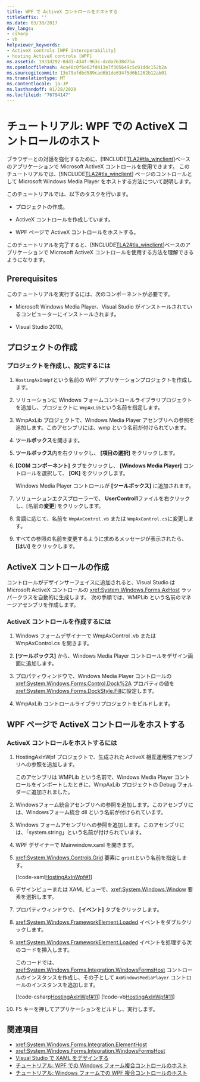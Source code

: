 ```yaml
---
title: WPF で ActiveX コントロールをホストする
titleSuffix: ''
ms.date: 03/30/2017
dev_langs:
- csharp
- vb
helpviewer_keywords:
- ActiveX controls [WPF interoperability]
- hosting ActiveX controls [WPF]
ms.assetid: 1931d292-0dd1-434f-963c-dcda7638d75a
ms.openlocfilehash: 4ca40c0f6e62fd413e7f305649c5c01ddc152b2a
ms.sourcegitcommit: 13e79efdbd589cad6b1de634f5d6b1262b12ab01
ms.translationtype: MT
ms.contentlocale: ja-JP
ms.lasthandoff: 01/28/2020
ms.locfileid: "76794147"
---
```

# <a name="walkthrough-hosting-an-activex-control-in-wpf"></a>チュートリアル: WPF での ActiveX コントロールのホスト
ブラウザーとの対話を強化するために、[!INCLUDE[TLA2#tla_winclient](../../../../includes/tla2sharptla-winclient-md.md)]ベースのアプリケーションで Microsoft ActiveX コントロールを使用できます。 このチュートリアルでは、[!INCLUDE[TLA2#tla_winclient](../../../../includes/tla2sharptla-winclient-md.md)] ページのコントロールとして Microsoft Windows Media Player をホストする方法について説明します。

 このチュートリアルでは、以下のタスクを行います。

- プロジェクトの作成。

- ActiveX コントロールを作成しています。

- WPF ページで ActiveX コントロールをホストする。

 このチュートリアルを完了すると、[!INCLUDE[TLA2#tla_winclient](../../../../includes/tla2sharptla-winclient-md.md)]ベースのアプリケーションで Microsoft ActiveX コントロールを使用する方法を理解できるようになります。

## <a name="prerequisites"></a>Prerequisites
 このチュートリアルを実行するには、次のコンポーネントが必要です。

- Microsoft Windows Media Player、Visual Studio がインストールされているコンピューターにインストールされます。

- Visual Studio 2010。

## <a name="creating-the-project"></a>プロジェクトの作成

### <a name="to-create-and-set-up-the-project"></a>プロジェクトを作成し、設定するには

1. `HostingAxInWpf`という名前の WPF アプリケーションプロジェクトを作成します。

2. ソリューションに Windows フォームコントロールライブラリプロジェクトを追加し、プロジェクトに `WmpAxLib`という名前を指定します。

3. WmpAxLib プロジェクトで、Windows Media Player アセンブリへの参照を追加します。このアセンブリには、wmp という名前が付けられています。

4. **ツールボックス**を開きます。

5. **ツールボックス**内を右クリックし、 **[項目の選択]** をクリックします。

6. **[COM コンポーネント]** タブをクリックし、 **[Windows Media Player]** コントロールを選択して、 **[OK]** をクリックします。

     Windows Media Player コントロールが **[ツールボックス]** に追加されます。

7. ソリューションエクスプローラーで、 **UserControl1**ファイルを右クリックし、[名前の**変更**] をクリックします。

8. 言語に応じて、名前を `WmpAxControl.vb` または `WmpAxControl.cs`に変更します。

9. すべての参照の名前を変更するように求めるメッセージが表示されたら、 **[はい]** をクリックします。

## <a name="creating-the-activex-control"></a>ActiveX コントロールの作成
コントロールがデザインサーフェイスに追加されると、Visual Studio は Microsoft ActiveX コントロールの <xref:System.Windows.Forms.AxHost> ラッパークラスを自動的に生成します。 次の手順では、WMPLib という名前のマネージアセンブリを作成します。

### <a name="to-create-the-activex-control"></a>ActiveX コントロールを作成するには

1. Windows フォームデザイナーで WmpAxControl .vb または WmpAxControl.cs を開きます。

2. **[ツールボックス]** から、Windows Media Player コントロールをデザイン画面に追加します。

3. プロパティウィンドウで、Windows Media Player コントロールの <xref:System.Windows.Forms.Control.Dock%2A> プロパティの値を <xref:System.Windows.Forms.DockStyle.Fill>に設定します。

4. WmpAxLib コントロールライブラリプロジェクトをビルドします。

## <a name="hosting-the-activex-control-on-a-wpf-page"></a>WPF ページで ActiveX コントロールをホストする

### <a name="to-host-the-activex-control"></a>ActiveX コントロールをホストするには

1. HostingAxInWpf プロジェクトで、生成された ActiveX 相互運用性アセンブリへの参照を追加します。

     このアセンブリは WMPLib という名前で、Windows Media Player コントロールをインポートしたときに、WmpAxLib プロジェクトの Debug フォルダーに追加されました。

2. Windowsフォーム統合アセンブリへの参照を追加します。このアセンブリには、Windowsフォーム統合 dll という名前が付けられています。

3. Windows フォームアセンブリへの参照を追加します。このアセンブリには、「system.string」という名前が付けられています。

4. WPF デザイナーで Mainwindow.xaml を開きます。

5. <xref:System.Windows.Controls.Grid> 要素に `grid1`という名前を指定します。

     [!code-xaml[HostingAxInWpf#1](~/samples/snippets/csharp/VS_Snippets_Wpf/HostingAxInWpf/CSharp/HostingAxInWpf/window1.xaml#1)]

6. デザインビューまたは XAML ビューで、<xref:System.Windows.Window> 要素を選択します。

7. プロパティウィンドウで、 **[イベント]** タブをクリックします。

8. <xref:System.Windows.FrameworkElement.Loaded> イベントをダブルクリックします。

9. <xref:System.Windows.FrameworkElement.Loaded> イベントを処理する次のコードを挿入します。

     このコードでは、<xref:System.Windows.Forms.Integration.WindowsFormsHost> コントロールのインスタンスを作成し、その子として `AxWindowsMediaPlayer` コントロールのインスタンスを追加します。

     [!code-csharp[HostingAxInWpf#11](~/samples/snippets/csharp/VS_Snippets_Wpf/HostingAxInWpf/CSharp/HostingAxInWpf/window1.xaml.cs#11)]
     [!code-vb[HostingAxInWpf#11](~/samples/snippets/visualbasic/VS_Snippets_Wpf/HostingAxInWpf/VisualBasic/HostingAxInWpf/window1.xaml.vb#11)]  
  
10. F5 キーを押してアプリケーションをビルドし、実行します。  
  
## <a name="see-also"></a>関連項目

- <xref:System.Windows.Forms.Integration.ElementHost>
- <xref:System.Windows.Forms.Integration.WindowsFormsHost>
- [Visual Studio で XAML をデザインする](/visualstudio/xaml-tools/designing-xaml-in-visual-studio)
- [チュートリアル: WPF での Windows フォーム複合コントロールのホスト](walkthrough-hosting-a-windows-forms-composite-control-in-wpf.md)
- [チュートリアル: Windows フォームでの WPF 複合コントロールのホスト](walkthrough-hosting-a-wpf-composite-control-in-windows-forms.md)

